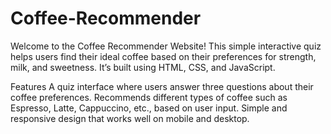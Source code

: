 # Coffee-Recommender

Welcome to the Coffee Recommender Website! This simple interactive quiz helps users find their ideal coffee based on their preferences for strength, milk, and sweetness. It’s built using HTML, CSS, and JavaScript.

Features
A quiz interface where users answer three questions about their coffee preferences.
Recommends different types of coffee such as Espresso, Latte, Cappuccino, etc., based on user input.
Simple and responsive design that works well on mobile and desktop.
